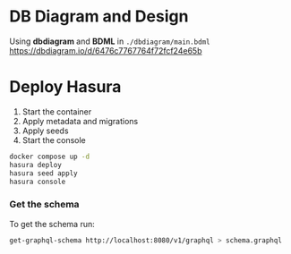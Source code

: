 # DB Diagram and Design

Using **dbdiagram** and **BDML** in `./dbdiagram/main.bdml`
https://dbdiagram.io/d/6476c7767764f72fcf24e65b

# Deploy Hasura

1. Start the container
2. Apply metadata and migrations
3. Apply seeds
4. Start the console

```sh
docker compose up -d
hasura deploy
hasura seed apply
hasura console
```

### Get the schema

To get the schema run:

```bash
get-graphql-schema http://localhost:8080/v1/graphql > schema.graphql
```
